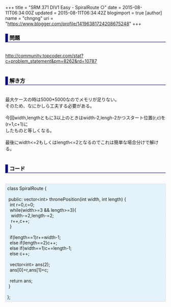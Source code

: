 +++
title = "SRM 371 DIV1 Easy - SpiralRoute ○"
date = 2015-08-11T06:34:00Z
updated = 2015-08-11T06:34:42Z
blogimport = true 
[author]
	name = "chngng"
	uri = "https://www.blogger.com/profile/14196381724208675248"
+++

<div dir="ltr" style="text-align: left;" trbidi="on"><h3 style="border-bottom: 2px solid slateblue; border-left: 8px solid navy; color: black; padding: 0px 0px 1px 5px;">問題 <br /></h3><br /><a href="http://community.topcoder.com/stat?c=problem_statement&amp;pm=8262&amp;rd=10787" target="_blank">http://community.topcoder.com/stat?c=problem_statement&amp;pm=8262&amp;rd=10787</a><br /><br /><h3 style="border-bottom: 2px solid slateblue; border-left: 8px solid navy; color: black; padding: 0px 0px 1px 5px;">解き方 </h3><br />最大ケースの時は5000*5000なのでメモリが足りない。<br />そのため、なにかしら工夫する必要がある。<br /><br />今回width,lengthともに3以上のときはwidth-2,lengh-2かつスタート位置(r,c)を(r+1,c+1)に<br />したものと等しくなる。<br /><br />最後にwidth&lt;=2もしくはlength&lt;=2となるのでこれは簡単な場合分けで解ける。<br /><br /><h3 style="border-bottom: 2px solid slateblue; border-left: 8px solid navy; color: black; padding: 0px 0px 1px 5px;">コード </h3><br /><div style="background-color: #e3f2fb; border: 1px dotted #CCCCCC; padding: 5px;">class SpiralRoute {<br /><br /><span class="Apple-tab-span" style="white-space: pre;"> </span>public: vector&lt;int&gt; thronePosition(int width, int length) {<br /><span class="Apple-tab-span" style="white-space: pre;">  </span>int r=0,c=0;<br /><span class="Apple-tab-span" style="white-space: pre;">  </span>while(width&gt;=3 &amp;&amp; length&gt;=3){<br /><span class="Apple-tab-span" style="white-space: pre;">   </span>width-=2,length-=2;<br /><span class="Apple-tab-span" style="white-space: pre;">   </span>r++,c++;<br /><span class="Apple-tab-span" style="white-space: pre;">  </span>}<br /><br /><span class="Apple-tab-span" style="white-space: pre;">  </span>if(length==1)r+=width-1;<br /><span class="Apple-tab-span" style="white-space: pre;">  </span>else if(length==2)c++;<br /><span class="Apple-tab-span" style="white-space: pre;">  </span>else if(width==1)c+=length-1;<br /><span class="Apple-tab-span" style="white-space: pre;">  </span>else c++;<br /><br /><span class="Apple-tab-span" style="white-space: pre;">  </span>vector&lt;int&gt; ans(2);<br /><span class="Apple-tab-span" style="white-space: pre;">  </span>ans[0]=r,ans[1]=c;<br /><br /><span class="Apple-tab-span" style="white-space: pre;">  </span>return ans;<br /><span class="Apple-tab-span" style="white-space: pre;"> </span>}<br /><br />};</div></div>
